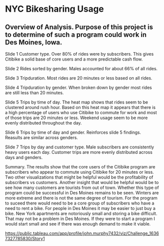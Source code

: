# NYC Bikesharing Usage
## Overview of Analysis. Purpose of this project is to determine of such a program could work in Des Moines, Iowa.

Slide 1 Customer type. Over 80% of rides were by subscribers. This gives Citibike a solid base of core users and a more predictable cash flow.

Slide 2 Rides sorted by gender. Males accounted for about 66% of all rides.

Slide 3 Tripduration. Most rides are 20 minutes or less based on all rides.

Slide 4 Tripduration by gender. When broken down by gender most rides are still less than 20 minutes.

Slide 5 Trips by time of day. The heat map shows that rides seem to be clustered around rush hour. Based on this heat map it appears that there is a high percentage of users who use Citibike to commute for work and most of those trips are 20 minutes or less. Weekend usage seem to be more evenly distributed throughout the day.

Slide 6 Trips by time of day and gender. Reinforces slide 5 findings. Reasults are similar across genders.

Slide 7 Trips by day and customer type. Male subscribers are consistently heavy users each day. Customer trips are more evenly distributed across days and genders.

Summary. The results show that the core users of the Citibike program are subscribers who appear to commute using Citibike for 20 minutes or less. Two other visualizations that might be helpful would be the profitability of subscribers vs customers. Another insight that would be helpful would be to see how many customers are tourists from out of town.
  Whether this type of program could be successful in Des Moines remains to be seen. Winters are more extreme and there is not the same degree of tourism. For the program to suceed there would need to be a core group of subscribers who have a need to rent a bike. For people in Des Moines it may be easier to just buy a bike.
New York apartments are notoriously small and storing a bike difficult. That may not be a problem in Des Moines. If they were to start a program I would start small and see if there was enough demand to make it viable.


https://public.tableau.com/app/profile/john.murphy7432/viz/Challenge_16367327785830/Story1
